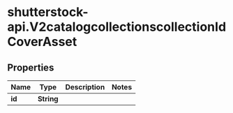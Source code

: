 # shutterstock-api.V2catalogcollectionscollectionIdCoverAsset

## Properties
Name | Type | Description | Notes
------------ | ------------- | ------------- | -------------
**id** | **String** |  | 



